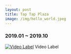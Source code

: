 ```yaml
---
layout: post
title: Tap Tap Plaza
image: /img/hello_world.jpeg
---
```


### 2019.01 ~ 2019.10

[![Video Label](http://img.youtube.com/vi/uLR1RNqJ1Mw/0.jpg)](https://youtu.be/uLR1RNqJ1Mw?t=0s) Video Label



